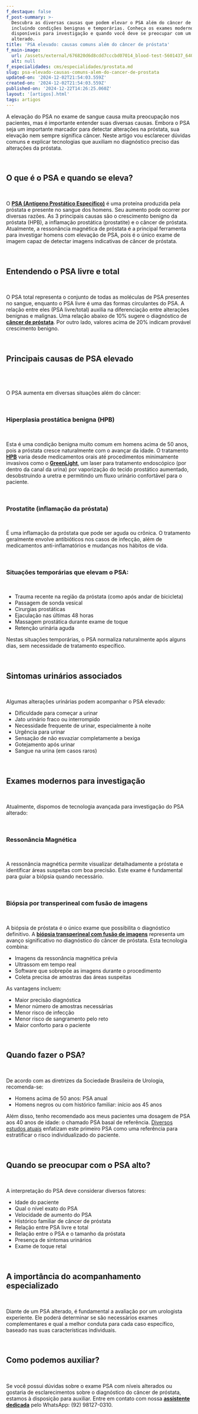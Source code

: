 ```yaml
---
f_destaque: false
f_post-summary: >-
  Descubra as diversas causas que podem elevar o PSA além do câncer de próstata,
  incluindo condições benignas e temporárias. Conheça os exames modernos
  disponíveis para investigação e quando você deve se preocupar com um PSA
  alterado.
title: 'PSA elevado: causas comuns além do câncer de próstata'
f_main-image:
  url: /assets/external/676820d6d8cdd7cccbd07014_blood-test-5601437_640.jpg
  alt: null
f_especialidades: cms/especialidades/prostata.md
slug: psa-elevado-causas-comuns-alem-do-cancer-de-prostata
updated-on: '2024-12-02T21:54:03.559Z'
created-on: '2024-12-02T21:54:03.559Z'
published-on: '2024-12-22T14:26:25.060Z'
layout: '[artigos].html'
tags: artigos
---
```


A elevação do PSA no exame de sangue causa muita preocupação nos pacientes, mas é importante entender suas diversas causas. Embora o PSA seja um importante marcador para detectar alterações na próstata, sua elevação nem sempre significa câncer. Neste artigo vou esclarecer dúvidas comuns e explicar tecnologias que auxiliam no diagnóstico preciso das alterações da próstata.

‍

**O que é o PSA e quando se eleva?**
------------------------------------

‍

O [**PSA (Antígeno Prostático Específico)**](https://uroconsult.com.br/urologista/cirurgia-laparoscopica-que-preserva-o-rim-2/) é uma proteína produzida pela próstata e presente no sangue dos homens. Seu aumento pode ocorrer por diversas razões. As 3 principais causas são o crescimento benigno da próstata (HPB), a inflamação prostática (prostatite) e o câncer de próstata. Atualmente, a ressonância magnética de próstata é a principal ferramenta para investigar homens com elevação de PSA, pois é o único exame de imagem capaz de detectar imagens indicativas de câncer de próstata.

‍

**Entendendo o PSA livre e total** 
-----------------------------------

‍

O PSA total representa o conjunto de todas as moléculas de PSA presentes no sangue, enquanto o PSA livre é uma das formas circulantes do PSA. A relação entre eles (PSA livre/total) auxilia na diferenciação entre alterações benignas e malignas. Uma relação abaixo de 10% sugere o diagnóstico de [**câncer de próstata**](https://uroconsult.com.br/prostata/cancer-de-prostata-a-importancia-do-diagnostico-precoce/). Por outro lado, valores acima de 20% indicam provável crescimento benigno.

‍

**Principais causas de PSA elevado**
------------------------------------

**‍** 
------

O PSA aumenta em diversas situações além do câncer:

‍

### **Hiperplasia prostática benigna (HPB)** 

‍

Esta é uma condição benigna muito comum em homens acima de 50 anos, pois a próstata cresce naturalmente com o avançar da idade. O tratamento [**HPB**](https://uroconsult.com.br/prostata/) varia desde medicamentos orais até procedimentos minimamente invasivos como o [**GreenLight**](https://uroconsult.com.br/paciente/entenda-o-greenlight-vaporizacao-da-prostata-para-tratamento-da-hiperplasia-prostatica-benigna/), um laser para tratamento endoscópico (por dentro da canal da urina) por vaporização do tecido prostático aumentado, desobstruindo a uretra e permitindo um fluxo urinário confortável para o paciente.

‍

### **Prostatite (inflamação da próstata)** 

‍

É uma inflamação da próstata que pode ser aguda ou crônica. O tratamento geralmente envolve antibióticos nos casos de infecção, além de medicamentos anti-inflamatórios e mudanças nos hábitos de vida.

‍

### **Situações temporárias que elevam o PSA:**

‍

*   Trauma recente na região da próstata (como após andar de bicicleta)
*   Passagem de sonda vesical
*   Cirurgias prostáticas
*   Ejaculação nas últimas 48 horas
*   Massagem prostática durante exame de toque
*   Retenção urinária aguda

Nestas situações temporárias, o PSA normaliza naturalmente após alguns dias, sem necessidade de tratamento específico.

‍

**Sintomas urinários associados**
---------------------------------

‍

Algumas alterações urinárias podem acompanhar o PSA elevado:

*   Dificuldade para começar a urinar
*   Jato urinário fraco ou interrompido
*   Necessidade frequente de urinar, especialmente à noite
*   Urgência para urinar
*   Sensação de não esvaziar completamente a bexiga
*   Gotejamento após urinar
*   Sangue na urina (em casos raros)

‍

**Exames modernos para investigação** 
--------------------------------------

‍

Atualmente, dispomos de tecnologia avançada para investigação do PSA alterado:

‍

### **Ressonância Magnética**

‍

A ressonância magnética permite visualizar detalhadamente a próstata e identificar áreas suspeitas com boa precisão. Este exame é fundamental para guiar a biópsia quando necessário.

‍

### **Biópsia por transperineal com fusão de imagens**

‍

A biópsia de próstata é o único exame que possibilita o diagnóstico definitivo. A [**biópsia transperineal com fusão de imagens**](https://uroconsult.com.br/prostata/biopsia-de-prostata-pela-via-perineal-em-manaus/) representa um avanço significativo no diagnóstico do câncer de próstata. Esta tecnologia combina:

*   Imagens da ressonância magnética prévia
*   Ultrassom em tempo real
*   Software que sobrepõe as imagens durante o procedimento
*   Coleta precisa de amostras das áreas suspeitas

As vantagens incluem:

*   Maior precisão diagnóstica
*   Menor número de amostras necessárias
*   Menor risco de infecção
*   Menor risco de sangramento pelo reto
*   Maior conforto para o paciente

‍

**Quando fazer o PSA?**
-----------------------

‍

De acordo com as diretrizes da Sociedade Brasileira de Urologia, recomenda-se:

*   Homens acima de 50 anos: PSA anual
*   Homens negros ou com histórico familiar: início aos 45 anos

Além disso, tenho recomendado aos meus pacientes uma dosagem de PSA aos 40 anos de idade: o chamado PSA basal de referência. [Diversos estudos atuais](https://pubmed.ncbi.nlm.nih.gov/37088597/) enfatizam este primeiro PSA como uma referência para estratificar o risco individualizado do paciente.

‍

**Quando se preocupar com o PSA alto?**
---------------------------------------

‍

A interpretação do PSA deve considerar diversos fatores:

*   Idade do paciente
*   Qual o nível exato do PSA
*   Velocidade de aumento do PSA
*   Histórico familiar de câncer de próstata
*   Relação entre PSA livre e total
*   Relação entre o PSA e o tamanho da próstata
*   Presença de sintomas urinários
*   Exame de toque retal

‍

**A importância do acompanhamento especializado**
-------------------------------------------------

‍

Diante de um PSA alterado, é fundamental a avaliação por um urologista experiente. Ele poderá determinar se são necessários exames complementares e qual a melhor conduta para cada caso específico, baseado nas suas características individuais.

‍

**Como podemos auxiliar?**
--------------------------

‍

Se você possui dúvidas sobre o exame PSA com níveis alterados ou gostaria de esclarecimentos sobre o diagnóstico do câncer de próstata, estamos à disposição para auxiliar. Entre em contato com nossa [**assistente dedicada**](https://web.whatsapp.com/send/?phone=5592981270310) pelo WhatsApp: (92) 98127-0310.

‍
